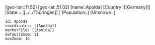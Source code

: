 ﻿---
location: [51.02,11.52]
mapzoom: [7,12] 
mapmarker: city 
type: City
tags:
- geo/City


SpocWebEntityId: 28844
isDeleted: false
confidential: public

---
[geo-lon::11.52]
[geo-lat::51.02]
[name::Apolda]
[Country::[[Germany]]]
[State :: [[../../Thüringen]] ]
[Population::]
[Unknown::]


```leaflet
id: Apolda
coordinates: [[Apolda]]
markerFile: [[Apolda]]
defaultZoom: 11 
maxZoom: 18
```
